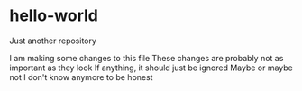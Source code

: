 # hello-world
Just another repository

I am making some changes to this file
These changes are probably not as important as they look 
If anything, it should just be ignored
Maybe or maybe not
I don't know anymore to be honest
